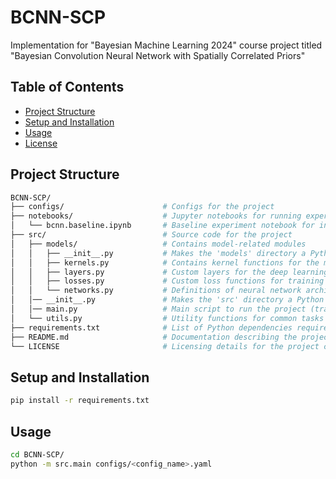 # BCNN-SCP

Implementation for "Bayesian Machine Learning 2024" course project titled "Bayesian Convolution Neural Network with Spatially Correlated Priors"

## Table of Contents

- [Project Structure](#project-structure)
- [Setup and Installation](#setup-and-installation)
- [Usage](#usage)
- [License](#license)

## Project Structure

```bash
BCNN-SCP/
├── configs/                      # Configs for the project
├── notebooks/                    # Jupyter notebooks for running experiments and analysis
│   └── bcnn.baseline.ipynb       # Baseline experiment notebook for initial testing and validation
├── src/                          # Source code for the project
│   ├── models/                   # Contains model-related modules
│   │   ├── __init__.py           # Makes the 'models' directory a Python package
│   │   ├── kernels.py            # Contains kernel functions for the model architecture
│   │   ├── layers.py             # Custom layers for the deep learning models
│   │   ├── losses.py             # Custom loss functions for training the models
│   │   └── networks.py           # Definitions of neural network architectures
│   │── __init__.py               # Makes the 'src' directory a Python package
│   │── main.py                   # Main script to run the project (training, evaluation, etc.)
│   └── utils.py                  # Utility functions for common tasks (e.g., data preprocessing, logging)
├── requirements.txt              # List of Python dependencies required for the project
├── README.md                     # Documentation describing the project, its purpose, and how to use it
└── LICENSE                       # Licensing details for the project code

```

## Setup and Installation

```bash
pip install -r requirements.txt
```

## Usage

```bash
cd BCNN-SCP/
python -m src.main configs/<config_name>.yaml
```
